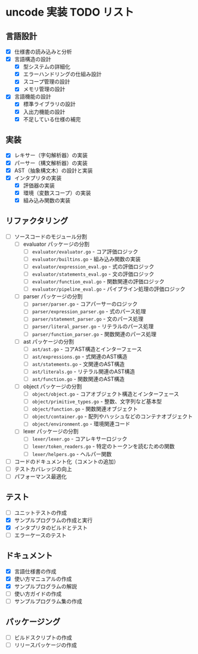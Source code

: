 # uncode 実装 TODO リスト

## 言語設計
- [x] 仕様書の読み込みと分析
- [x] 言語構造の設計
  - [x] 型システムの詳細化
  - [x] エラーハンドリングの仕組み設計
  - [x] スコープ管理の設計
  - [x] メモリ管理の設計
- [x] 言語機能の設計
  - [x] 標準ライブラリの設計
  - [x] 入出力機能の設計
  - [x] 不足している仕様の補完

## 実装
- [x] レキサー（字句解析器）の実装
- [x] パーサー（構文解析器）の実装
- [x] AST（抽象構文木）の設計と実装
- [x] インタプリタの実装
  - [x] 評価器の実装
  - [x] 環境（変数スコープ）の実装
  - [x] 組み込み関数の実装

## リファクタリング
- [ ] ソースコードのモジュール分割
  - [ ] evaluator パッケージの分割
    - [ ] `evaluator/evaluator.go` - コア評価ロジック
    - [ ] `evaluator/builtins.go` - 組み込み関数の実装
    - [ ] `evaluator/expression_eval.go` - 式の評価ロジック
    - [ ] `evaluator/statements_eval.go` - 文の評価ロジック
    - [ ] `evaluator/function_eval.go` - 関数関連の評価ロジック
    - [ ] `evaluator/pipeline_eval.go` - パイプライン処理の評価ロジック
  - [ ] parser パッケージの分割
    - [ ] `parser/parser.go` - コアパーサーのロジック
    - [ ] `parser/expression_parser.go` - 式のパース処理
    - [ ] `parser/statement_parser.go` - 文のパース処理
    - [ ] `parser/literal_parser.go` - リテラルのパース処理
    - [ ] `parser/function_parser.go` - 関数関連のパース処理
  - [ ] ast パッケージの分割
    - [ ] `ast/ast.go` - コアAST構造とインターフェース
    - [ ] `ast/expressions.go` - 式関連のAST構造
    - [ ] `ast/statements.go` - 文関連のAST構造
    - [ ] `ast/literals.go` - リテラル関連のAST構造
    - [ ] `ast/function.go` - 関数関連のAST構造
  - [ ] object パッケージの分割
    - [ ] `object/object.go` - コアオブジェクト構造とインターフェース
    - [ ] `object/primitive_types.go` - 整数、文字列など基本型
    - [ ] `object/function.go` - 関数関連オブジェクト
    - [ ] `object/container.go` - 配列やハッシュなどのコンテナオブジェクト
    - [ ] `object/environment.go` - 環境関連コード
  - [ ] lexer パッケージの分割
    - [ ] `lexer/lexer.go` - コアレキサーロジック
    - [ ] `lexer/token_readers.go` - 特定のトークンを読むための関数
    - [ ] `lexer/helpers.go` - ヘルパー関数
- [ ] コードのドキュメント化（コメントの追加）
- [ ] テストカバレッジの向上
- [ ] パフォーマンス最適化

## テスト
- [ ] ユニットテストの作成
- [x] サンプルプログラムの作成と実行
- [x] インタプリタのビルドとテスト
- [ ] エラーケースのテスト

## ドキュメント
- [x] 言語仕様書の作成
- [x] 使い方マニュアルの作成
- [x] サンプルプログラムの解説
- [ ] 使い方ガイドの作成
- [ ] サンプルプログラム集の作成

## パッケージング
- [ ] ビルドスクリプトの作成
- [ ] リリースパッケージの作成
